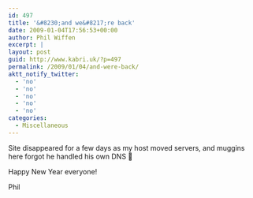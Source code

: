 ```yaml
---
id: 497
title: '&#8230;and we&#8217;re back'
date: 2009-01-04T17:56:53+00:00
author: Phil Wiffen
excerpt: |
layout: post
guid: http://www.kabri.uk/?p=497
permalink: /2009/01/04/and-were-back/
aktt_notify_twitter:
  - 'no'
  - 'no'
  - 'no'
  - 'no'
  - 'no'
categories:
  - Miscellaneous
---
```

Site disappeared for a few days as my host moved servers, and muggins here forgot he handled his own DNS 🙂

Happy New Year everyone!

Phil